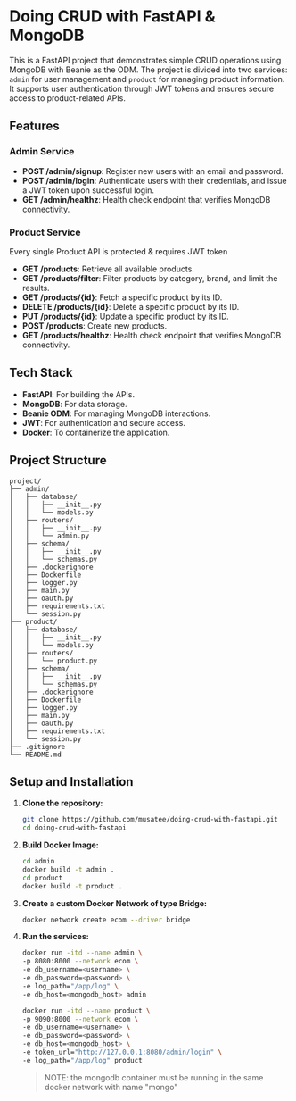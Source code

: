 #  Doing CRUD with FastAPI & MongoDB

This is a FastAPI project that demonstrates simple CRUD operations using MongoDB with Beanie as the ODM. The project is divided into two services: `admin` for user management and `product` for managing product information. It supports user authentication through JWT tokens and ensures secure access to product-related APIs.

## Features

### Admin Service
- **POST /admin/signup**: Register new users with an email and password.
- **POST /admin/login**: Authenticate users with their credentials, and issue a JWT token upon successful login.
- **GET /admin/healthz**: Health check endpoint that verifies MongoDB connectivity.

### Product Service
Every single Product API is protected & requires JWT token
- **GET /products**: Retrieve all available products.
- **GET /products/filter**: Filter products by category, brand, and limit the results.
- **GET /products/{id}**: Fetch a specific product by its ID.
- **DELETE /products/{id}**: Delete a specific product by its ID.
- **PUT /products/{id}**: Update a specific product by its ID.
- **POST /products**: Create new products.
- **GET /products/healthz**: Health check endpoint that verifies MongoDB connectivity.

## Tech Stack
- **FastAPI**: For building the APIs.
- **MongoDB**: For data storage.
- **Beanie ODM**: For managing MongoDB interactions.
- **JWT**: For authentication and secure access.
- **Docker**: To containerize the application.

## Project Structure
```
project/
├── admin/
│   ├── database/
│   │   ├── __init__.py
│   │   └── models.py
│   ├── routers/
│   │   ├── __init__.py
│   │   └── admin.py
│   ├── schema/
│   │   ├── __init__.py
│   │   └── schemas.py
│   ├── .dockerignore       
│   ├── Dockerfile         
│   ├── logger.py
│   ├── main.py
│   ├── oauth.py
│   ├── requirements.txt
│   └── session.py
├── product/
│   ├── database/
│   │   ├── __init__.py
│   │   └── models.py
│   ├── routers/
│   │   └── product.py
│   ├── schema/
│   │   ├── __init__.py
│   │   └── schemas.py
│   ├── .dockerignore       
│   ├── Dockerfile          
│   ├── logger.py
│   ├── main.py
│   ├── oauth.py
│   ├── requirements.txt
│   └── session.py
├── .gitignore              
└── README.md

```

## Setup and Installation

1. **Clone the repository:**
   ```bash
   git clone https://github.com/musatee/doing-crud-with-fastapi.git
   cd doing-crud-with-fastapi
   ```
2. **Build Docker Image:**
   ```bash
   cd admin
   docker build -t admin . 
   cd product
   docker build -t product .
   ``` 
3. **Create a custom Docker Network of type Bridge:**
    ```bash
    docker network create ecom --driver bridge
    ```
4. **Run the services:**
   ```bash
   docker run -itd --name admin \
   -p 8080:8000 --network ecom \
   -e db_username=<username> \
   -e db_password=<password> \
   -e log_path="/app/log" \
   -e db_host=<mongodb_host> admin 

   docker run -itd --name product \
   -p 9090:8000 --network ecom \
   -e db_username=<username> \
   -e db_password=<password> \
   -e db_host=<mongodb_host> \
   -e token_url="http://127.0.0.1:8080/admin/login" \
   -e log_path="/app/log" product
   ```
   >NOTE: the mongodb container must be running in the same docker network with name "mongo"